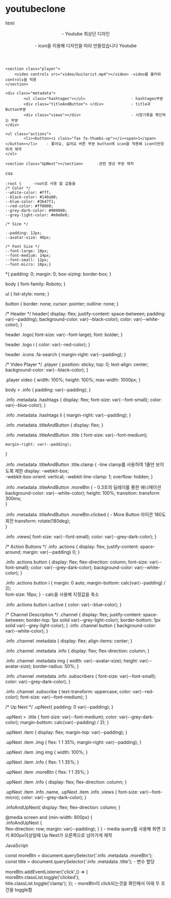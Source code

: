 # youtubeclone
html
    <header>                                               - Youtube 최상단 디자인 
        <div class="logo">                     
            <i class="fab fa-youtube"></i>                 - icon을 이용해 디자인을 따라 만들었습니다
            <span class="title">Youtube</span>
        </div>
        <div class="icons">
            <i class="far fa-thumbs-up"></i>
            <i class="fas fa-ellipsis-v"></i>
        </div>
    </header>
    
    <section class="player">
        <video controls src="video/Guitarist.mp4"></video> -video를 불러와 controls을 적용
    </section>
    
    <div class="metadata">
            <ul class="hashtages"></ul>                    - hashtages부분
            <div class="titleAndButton"> </div>            - title과 Button부분
            <div class="views"></div>                      - 시청기록을 확인하는 부분
    </div>

    <ul class="actions">                                   
            <li><button><i class="fas fa-thumbs-up"></i><span>1</span></button></li>    - 좋아요, 싫어요 버튼 부분 button에 icon을 적용해 icon이반응하게 제작
    </ul>
    
    <section class="UpNext"></section>      -관련 영상 부분 제작


css

    :root {     -root로 사용 할 값들을                                             
    /* Color */
    --white-color: #fff;
    --black-color: #140a00;
    --blue-color: #3b47f1;
    --red-color: #ff0000;
    --grey-dark-color: #909090;
    --grey-light-color: #e0e0e0;
    
    /* Size */

    --padding: 12px;
    --avatar-size: 40px;

    /* Font Size */
    --font-large: 18px;
    --font-medium: 14px;
    --font-small: 12px;
    --font-micro: 10px;}       

*{
    padding: 0;
    margin: 0;
    box-sizing: border-box;
}

body {
    font-family: Roboto;
}

ul {
    list-style: none;
}

button {
    border: none;
    cursor: pointer;
    outline: none;
}

/* Header */
header{
    display: flex;
    justify-content: space-between;
    padding: var(--padding);
    background-color: var(--black-color);
    color: var(--white-color);
}
 
header .logo{
    font-size: var(--font-large);
    font: bolder;
}

header .logo i {
    color: var(--red-color);
}

header .icons .fa-search {
    margin-right: var(--padding);
}


/* Video Player */
.player {
    position: sticky;
    top: 0;
    text-align: center;
    background-color: var(--black-color);
}

.player video {
    width: 100%;
    height: 100%;
    max-width: 1000px;
}

 body > .info {
    padding: var(--padding);
}

.info .metadata .hashtags {
    display: flex;
    font-size: var(--font-small);
    color: var(--blue-color);
}

.info .metadata .hashtags li {
    margin-right: var(--padding);
}

.info .metadata .titleAndButton {
    display: flex;
}

.info .metadata .titleAndButton .title {
    font-size: var(--font-medium);

    margin-right: var(--padding);
}

.info .metadata .titleAndButton .title.clamp {      -line clamp를 사용하여 1줄만 보이도록 제한
    display: -webkit-box;                               
    -webkit-box-orient: vertical;
    -webkit-line-clamp: 1;
    overflow: hidden;
}       

.info .metadata .titleAndButton .moreBtn {      - 0.3초의 딜레이를 통한 애니매이션
    background-color: var(--white-color);
    height: 100%;
    transition: transform 300ms;                        
}       

.info .metadata .titleAndButton .moreBtn.clicked {      - More Button 아이콘 180도 회전
    transform: rotate(180deg);                          
}       

.info .views{
    font-size: var(--font-small);
    color: var(--grey-dark-color);
}

/* Action Buttons */
.info .actions {
    display: flex;
    justify-content: space-around;
    margin: var(--padding) 0;
}

.info .actions button {
    display: flex;
    flex-direction: column;
    font-size: var(--font-small);
    color: var(--grey-dark-color);
    background-color: var(--white-color);
}

.info .actions button i {
    margin: 0 auto;
    margin-bottom: calc(var(--padding) / 2);                
    font-size: 16px;
}       - calc을 사용해 지정값을 축소

.info .actions button i.active {
    color: var(--blue-color);
}

/* Channel Description */
.channel {
    display: flex;
    justify-content: space-between;
    border-top: 1px solid var(--grey-light-color);
    border-bottom: 1px solid var(--grey-light-color);
}
.info .channel button {
    background-color: var(--white-color);
}

.info .channel .metadata {
    display: flex;
    align-items: center;
}

.info .channel .metadata .info {
    display: flex;
    flex-direction: column;
}

.info .channel .metadata img {
    width: var(--avatar-size);
    height: var(--avatar-size);
    border-radius: 50%;
}

.info .channel .metadata .info .subscribers {
    font-size: var(--font-small);
    color: var(--grey-dark-color);
}

.info .channel .subscribe {
    text-transform: uppercase;
    color: var(--red-color);
    font-size: var(--font-medium);
}

/* Up Next */
.upNext{
    padding: 0 var(--padding);
}

.upNext > .title {
    font-size: var(--font-medium);
    color: var(--grey-dark-color);
    margin-bottom: calc(var(--padding) / 2);
}

.upNext .item {
    display: flex;
    margin-top: var(--padding);
}

.upNext .item .img {
    flex: 1 1 35%;
    margin-right: var(--padding);
}

.upNext .item .img img {
    width: 100%;
}

.upNext .item .info {
    flex: 1 1 35%;
}

.upNext .item .moreBtn {
    flex: 1 1 35%;
}

.upNext .item .info {
    display: flex;
    flex-direction: column;
}

.upNext .item .info .name,
.upNext .item .info .views {
    font-size: var(--font-micro);
    color: var(--grey-dark-color);
}

.infoAndUpNext{
    display: flex;
    flex-direction: column;
}

@media screen and (min-width: 800px) {                                          
    .infoAndUpNext {                                                             
        flex-direction: row;
        margin: var(--padding);
    }
}       - media query를 사용해 화면 크키 800px이상일때 Up Next가 오른쪽으로 넘어가게 제작


JavaScript

const moreBtn = document.querySelector('.info .metadata .moreBtn');             
const title = document.querySelector('.info .metadata .title');     - 변수 할당

moreBtn.addEventListener('click',() => {                                        
    moreBtn.classList.toggle('clicked');                                          
    title.classList.toggle('clamp');
});     - moreBtn이 click되는것을 확인해서 아래 두 조건을 toggle함

